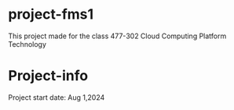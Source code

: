 # project-fms1
This project made for the class 477-302 Cloud Computing Platform Technology

# Project-info
Project  start date: Aug 1,2024
